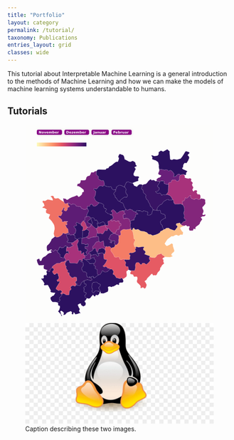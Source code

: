 ```yaml
---
title: "Portfolio"
layout: category
permalink: /tutorial/
taxonomy: Publications
entries_layout: grid
classes: wide
---
```

This tutorial about Interpretable Machine Learning is a general introduction to the methods of Machine Learning and how we can make the models of machine learning systems understandable to humans.

## Tutorials

<figure class="half">
    <a href="/assets/images/image-filename-1-large.jpg"><img src="/assets/images/gewalt.png"></a>
    <a href="/assets/images/image-filename-2-large.jpg"><img src="/assets/images/linux.jpg"></a>
    <figcaption>Caption describing these two images.</figcaption>
</figure>